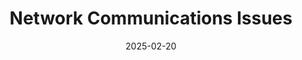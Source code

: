 ---
title: Network Communications Issues
menutitle: Network Comms
date: 2025-02-20
draft: false
weight: 20
summary: |
  * Troubleshooting problems with client-server communications.
---